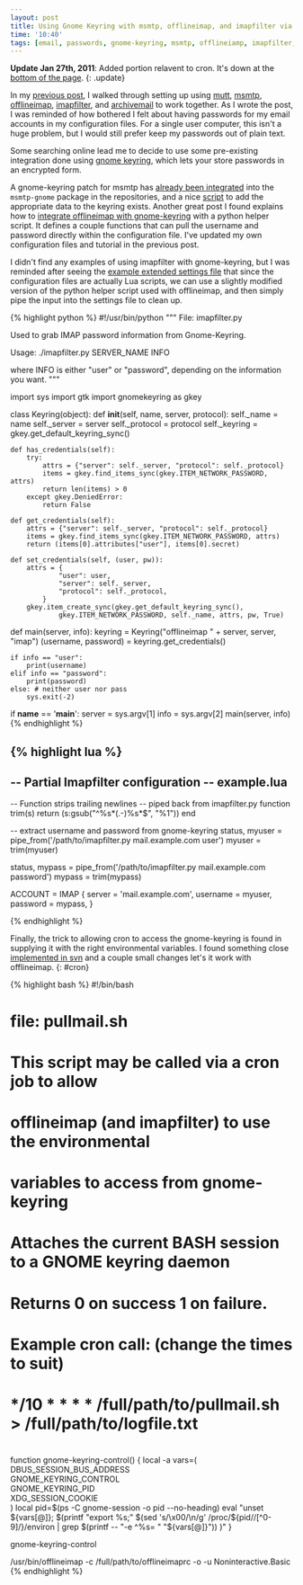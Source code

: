 ```yaml
---
layout: post
title: Using Gnome Keyring with msmtp, offlineimap, and imapfilter via cron
time: '10:40'
tags: [email, passwords, gnome-keyring, msmtp, offlineiamp, imapfilter, cron]
---
```


**Update Jan 27th, 2011**: Added portion relavent to cron.  It's down at the
[bottom of the page][].
{: .update}

[bottom of the page]:#cron

In my [previous post][], I walked through setting up using [mutt][], [msmtp][], [offlineimap][], [imapfilter][], and [archivemail][] to work together.  As I wrote the post, I was reminded of how bothered I felt about having passwords for my email accounts in my configuration files.  For a single user computer, this isn't a huge problem, but I would still prefer keep my passwords out of plain text.

[previous post]:/2011/01/10/email_with_mutt_offlineimap_imapfilter_msmtp_archivemail/
[mutt]:http://www.mutt.org/
[msmtp]:http://msmtp.sourceforge.net/
[offlineimap]:https://github.com/jgoerzen/offlineimap/wiki
[imapfilter]:http://imapfilter.hellug.gr/
[archivemail]:http://archivemail.sourceforge.net/

Some searching online lead me to decide to use some pre-existing integration done using [gnome keyring][], which lets your store passwords in an encrypted form.

[gnome keyring]:http://en.wikipedia.org/wiki/GNOME_Keyring

A gnome-keyring patch for msmtp has [already been integrated][msmtp-gnome] into the `msmtp-gnome` package in the repositories, and a nice [script][msmtp-keyring-script] to add the appropriate data to the keyring exists.  Another great post I found explains how to [integrate offlineimap with gnome-keyring][offlineimap-gnome-keyring] with a python helper script.  It defines a couple functions that can pull the username and password directly within the configuration file.  I've updated my own configuration files and tutorial in the previous post.

[msmtp-gnome]:http://simple-and-basic.com/2008/10/using-msmtp-with-the-gnome-keyring.html
[msmtp-keyring-script]:https://github.com/gaizka/misc-scripts/raw/master/msmtp/msmtp-gnome-tool.py
[offlineimap-gnome-keyring]:http://www.clasohm.com/blog/one-entry?entry_id=90957

I didn't find any examples of using imapfilter with gnome-keyring, but I was reminded after seeing the [example extended settings file][imapfilter-ext-config] that since the configuration files are actually Lua scripts, we can use a slightly modified version of the python helper script used with offlineimap, and then simply pipe the input into the settings file to clean up.

[imapfilter-ext-config]:http://imapfilter.hellug.gr/sample.extend.lua.txt

{% highlight python %}
#!/usr/bin/python
"""
File: imapfilter.py

Used to grab IMAP password information from
Gnome-Keyring.

Usage:
   ./imapfilter.py SERVER_NAME INFO

   where INFO is either "user" or "password", depending
   on the information you want.
"""

import sys
import gtk
import gnomekeyring as gkey

class Keyring(object):
    def __init__(self, name, server, protocol):
        self._name = name
        self._server = server
        self._protocol = protocol
        self._keyring = gkey.get_default_keyring_sync()

    def has_credentials(self):
        try:
            attrs = {"server": self._server, "protocol": self._protocol}
            items = gkey.find_items_sync(gkey.ITEM_NETWORK_PASSWORD, attrs)
            return len(items) > 0
        except gkey.DeniedError:
            return False

    def get_credentials(self):
        attrs = {"server": self._server, "protocol": self._protocol}
        items = gkey.find_items_sync(gkey.ITEM_NETWORK_PASSWORD, attrs)
        return (items[0].attributes["user"], items[0].secret)

    def set_credentials(self, (user, pw)):
        attrs = {
                "user": user,
                "server": self._server,
                "protocol": self._protocol,
            }
        gkey.item_create_sync(gkey.get_default_keyring_sync(),
                gkey.ITEM_NETWORK_PASSWORD, self._name, attrs, pw, True)

def main(server, info):
    keyring = Keyring("offlineimap " + server, server, "imap")
    (username, password) = keyring.get_credentials()

    if info == "user":
        print(username)
    elif info == "password":
        print(password)
    else: # neither user nor pass
        sys.exit(-2)

if __name__ == '__main__':
    server = sys.argv[1]
    info = sys.argv[2]
    main(server, info)
{% endhighlight %}

{% highlight lua %}
-------------------------------------
-- Partial Imapfilter configuration
-- example.lua
-------------------------------------

-- Function strips trailing newlines
-- piped back from imapfilter.py
function trim(s)
    return (s:gsub("^%s*(.-)%s*$", "%1"))
end

-- extract username and password from gnome-keyring
status, myuser = pipe_from('/path/to/imapfilter.py mail.example.com user')
myuser = trim(myuser)

status, mypass = pipe_from('/path/to/imapfilter.py mail.example.com password')
mypass = trim(mypass)

ACCOUNT = IMAP {
        server = 'mail.example.com',
        username = myuser,
        password = mypass,
}

{% endhighlight %}

Finally, the trick to allowing cron to access the gnome-keyring is found in
supplying it with the right environmental variables.  I found something close
[implemented in svn][] and a couple small changes let's it work with
offlineimap.
{: #cron}

[implemented in svn]:http://mud-slide.blogspot.com/2010/12/subversion-and-gnome-keyring.html

{% highlight bash %}
#!/bin/bash
# file: pullmail.sh
#
# This script may be called via a cron job to allow
# offlineimap (and imapfilter) to use the environmental
# variables to access from gnome-keyring
#
# Attaches the current BASH session to a GNOME keyring daemon
#
# Returns 0 on success 1 on failure.
#
# Example cron call: (change the times to suit)
#
#	*/10 * * * * /full/path/to/pullmail.sh > /full/path/to/logfile.txt
#
function gnome-keyring-control() {
	local -a vars=( \
		DBUS_SESSION_BUS_ADDRESS \
		GNOME_KEYRING_CONTROL \
		GNOME_KEYRING_PID \
		XDG_SESSION_COOKIE \
	)
	local pid=$(ps -C gnome-session -o pid --no-heading)
	eval "unset ${vars[@]}; $(printf "export %s;" $(sed 's/\x00/\n/g' /proc/${pid//[^0-9]/}/environ | grep $(printf -- "-e ^%s= " "${vars[@]}")) )"
}

gnome-keyring-control

/usr/bin/offlineimap -c /full/path/to/offlineimaprc -o -u Noninteractive.Basic
{% endhighlight %}

